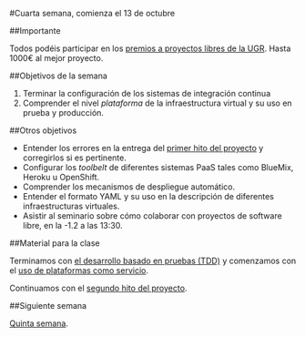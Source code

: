 #Cuarta semana, comienza el 13 de octubre

##Importante

Todos podéis participar en los [premios a proyectos libres de la UGR](http://osl.ugr.es/bases-de-los-premios-a-proyectos-libres-de-la-ugr/). Hasta 1000€ al mejor proyecto. 

##Objetivos de la semana

1. Terminar la configuración de los sistemas de integración continua
2. Comprender el nivel *plataforma* de la infraestructura virtual y su uso en prueba y producción.

##Otros objetivos

* Entender los errores en la entrega del
  [primer hito del proyecto](http://jj.github.io/IV/documentos/practicas/1.Infraestructura)
  y corregirlos si es pertinente.
* Configurar los *toolbelt* de diferentes sistemas PaaS tales como BlueMix, Heroku u OpenShift.
* Comprender los mecanismos de despliegue automático.
* Entender el formato YAML y su uso en la descripción de diferentes infraestructuras virtuales. 
* Asistir al seminario sobre cómo colaborar con proyectos de software libre, en la -1.2 a las 13:30.

##Material para la clase

Terminamos con
[el desarrollo basado en pruebas (TDD)](http://jj.github.io/IV/documentos/temas/Desarrollo_basado_en_pruebas)
y comenzamos con el
[uso de plataformas como servicio](http://jj.github.io/IV/documentos/temas/PaaS). 

Continuamos con el [segundo hito del proyecto](https://github.com/JJ/IV/blob/master/documentos/practicas/2.CI.md). 

##Siguiente semana

[Quinta semana](5-semana.md).


